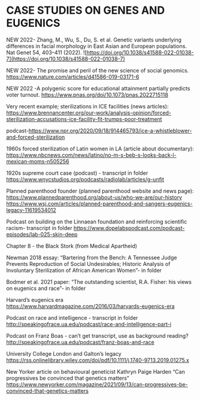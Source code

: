 ---
---

# CASE STUDIES ON GENES AND EUGENICS

NEW 2022- Zhang, M., Wu, S., Du, S. et al. Genetic variants underlying differences in facial morphology in East Asian and European populations. Nat Genet 54, 403–411 (2022). 
![https://doi.org/10.1038/s41588-022-01038-7](https://doi.org/10.1038/s41588-022-01038-7)

NEW 2022- The promise and peril of the new science of social genomics.  https://www.nature.com/articles/d41586-019-03171-6

NEW 2022 -A polygenic score for educational attainment partially predicts voter turnout.  https://www.pnas.org/doi/10.1073/pnas.2022715118

Very recent example; sterilizations in ICE facilities (news articles):
https://www.brennancenter.org/our-work/analysis-opinion/forced-sterilization-accusations-ice-facility-fit-trumps-poor-treatment
 
podcast-https://www.npr.org/2020/09/18/914465793/ice-a-whistleblower-and-forced-sterilization
 
1960s forced sterilization of Latin women in LA (article about documentary):
https://www.nbcnews.com/news/latino/no-m-s-beb-s-looks-back-l-mexican-moms-n505256
 
1920s supreme court case (podcast) - transcript in folder
https://www.wnycstudios.org/podcasts/radiolab/articles/g-unfit
 
Planned parenthood founder (planned parenthood website and news page):
https://www.plannedparenthood.org/about-us/who-we-are/our-history
https://www.wsj.com/articles/planned-parenthood-and-sangers-eugenics-legacy-11619534012

Podcast on building on the Linnaean foundation and reinforcing scientific racism- transcript in folder
https://www.dopelabspodcast.com/podcast-episodes/lab-025-skin-deep


Chapter 8 - the Black Stork (from Medical Apartheid)

Newman 2018 essay: “Bartering from the Bench: A Tennessee Judge Prevents Reproduction of Social Undesirables; Historic Analysis of Involuntary Sterilization of African American Women”- in folder

Bodmer et al. 2021 paper: “The outstanding scientist, R.A. Fisher: his views on eugenics and race”- in folder

Harvard’s eugenics era
https://www.harvardmagazine.com/2016/03/harvards-eugenics-era

Podcast on race and intelligence - transcript in folder
http://speakingofrace.ua.edu/podcast/race-and-intelligence-part-i

Podcast on Franz Boas - can’t get transcript, use as background reading?
http://speakingofrace.ua.edu/podcast/franz-boas-and-race

University College London and Galton’s legacy
https://rss.onlinelibrary.wiley.com/doi/pdf/10.1111/j.1740-9713.2019.01275.x

New Yorker article on behavioural geneticist Kathryn Paige Harden “Can progressives be convinced that genetics matters” 
https://www.newyorker.com/magazine/2021/09/13/can-progressives-be-convinced-that-genetics-matters


